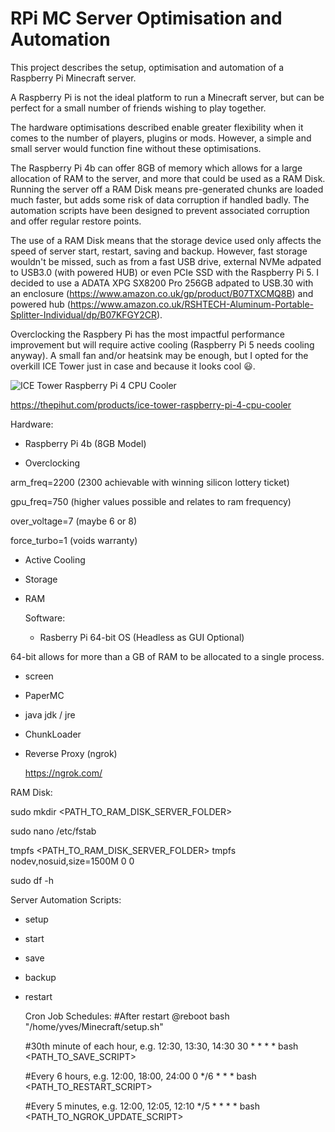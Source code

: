 # RPi MC Server Optimisation and Automation

This project describes the setup, optimisation and automation of a Raspberry Pi Minecraft server.

A Raspberry Pi is not the ideal platform to run a Minecraft server, but can be perfect for a small number of friends wishing to play together. 

The hardware optimisations described enable greater flexibility when it comes to the number of players, plugins or mods. However, a simple and small server would function fine without these optimisations.

The Raspberry Pi 4b can offer 8GB of memory which allows for a large allocation of RAM to the server, and more that could be used as a RAM Disk. Running the server off a RAM Disk means pre-generated chunks are loaded much faster, but adds some risk of data corruption if handled badly. The automation scripts have been designed to prevent associated corruption and offer regular restore points. 

The use of a RAM Disk means that the storage device used only affects the speed of server start, restart, saving and backup. However, fast storage wouldn't be missed, such as from a fast USB drive, external NVMe adpated to USB3.0 (with powered HUB) or even PCIe SSD with the Raspberry Pi 5. I decided to use a ADATA XPG SX8200 Pro 256GB adpated to USB.30 with an enclosure (https://www.amazon.co.uk/gp/product/B07TXCMQ8B) and powered hub (https://www.amazon.co.uk/RSHTECH-Aluminum-Portable-Splitter-Individual/dp/B07KFGY2CR).

Overclocking the Raspbery Pi has the most impactful performance improvement but will require active cooling (Raspberry Pi 5 needs cooling anyway). A small fan and/or heatsink may be enough, but I opted for the overkill ICE Tower just in case and because it looks cool :smiley:.

![ICE Tower Raspberry Pi 4 CPU Cooler](https://github.com/YvesBell42/RPi-MC-Server-Optimisation-and-Automation/assets/63612338/40789c81-c50c-480e-8851-6c23017c478f)

https://thepihut.com/products/ice-tower-raspberry-pi-4-cpu-cooler









Hardware:
- Raspberry Pi 4b (8GB Model)

- Overclocking

arm_freq=2200 (2300 achievable with winning silicon lottery ticket)

gpu_freq=750 (higher values possible and relates to ram frequency)

over_voltage=7 (maybe 6 or 8)

force_turbo=1 (voids warranty)
  
- Active Cooling


- Storage

- RAM

  Software:
  - Rasberry Pi 64-bit OS (Headless as GUI Optional)

 64-bit allows for more than a GB of RAM to be allocated to a single process.
  
  - screen
 
  - PaperMC
 
  - java jdk / jre
 
  - ChunkLoader

  - Reverse Proxy (ngrok)

    https://ngrok.com/


RAM Disk:

sudo mkdir <PATH_TO_RAM_DISK_SERVER_FOLDER>

sudo nano /etc/fstab

tmpfs <PATH_TO_RAM_DISK_SERVER_FOLDER> tmpfs nodev,nosuid,size=1500M 0 0

sudo df -h

Server Automation Scripts:

- setup

- start

- save

- backup

- restart

  Cron Job Schedules:
  #After restart
  @reboot bash "/home/yves/Minecraft/setup.sh"

  #30th minute of each hour, e.g. 12:30, 13:30, 14:30
  30 * * * * bash <PATH_TO_SAVE_SCRIPT>

  #Every 6 hours, e.g. 12:00, 18:00, 24:00
  0 */6 * * * bash <PATH_TO_RESTART_SCRIPT>

  #Every 5 minutes, e.g. 12:00, 12:05, 12:10 
  */5 * * * * bash <PATH_TO_NGROK_UPDATE_SCRIPT>
  
